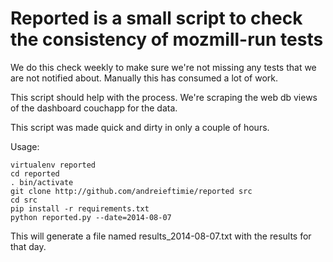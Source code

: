 # Reported is a small script to check the consistency of mozmill-run tests

We do this check weekly to make sure we're not missing any tests that we are
not notified about. Manually this has consumed a lot of work.

This script should help with the process.
We're scraping the web db views of the dashboard couchapp for the data.

This script was made quick and dirty in only a couple of hours.

Usage:

```
virtualenv reported
cd reported
. bin/activate
git clone http://github.com/andreieftimie/reported src
cd src
pip install -r requirements.txt
python reported.py --date=2014-08-07
```

This will generate a file named results_2014-08-07.txt with the results for that
day.
